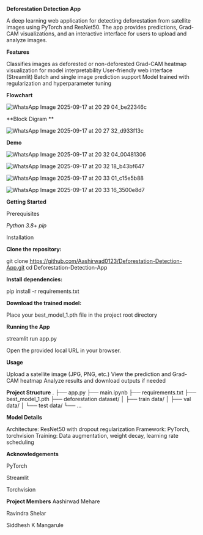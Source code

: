 **Deforestation Detection App** 

A deep learning web application for detecting deforestation from satellite images using PyTorch and ResNet50. The app provides predictions, Grad-CAM visualizations, and an interactive interface for users to upload and analyze images.

**Features**

Classifies images as deforested or non-deforested
Grad-CAM heatmap visualization for model interpretability
User-friendly web interface (Streamlit)
Batch and single image prediction support
Model trained with regularization and hyperparameter tuning

**Flowchart**

![WhatsApp Image 2025-09-17 at 20 29 04_be22346c](https://github.com/user-attachments/assets/a6368ec8-22d1-44fa-a205-a76ced2297d3)

**Block Digram **

![WhatsApp Image 2025-09-17 at 20 27 32_d933f13c](https://github.com/user-attachments/assets/5e4c7e15-b601-4097-b2bf-4c1381229aa3)


**Demo**

![WhatsApp Image 2025-09-17 at 20 32 04_00481306](https://github.com/user-attachments/assets/fbc3efa7-f455-40f2-87e2-71cd037aaef4)

![WhatsApp Image 2025-09-17 at 20 32 18_b43bf647](https://github.com/user-attachments/assets/f3e3e9ff-6cd0-4292-b43a-a312e3612da3)

![WhatsApp Image 2025-09-17 at 20 33 01_c15e5b88](https://github.com/user-attachments/assets/455fb64c-1a3b-4f21-9faa-a0cc899053d8)

![WhatsApp Image 2025-09-17 at 20 33 16_3500e8d7](https://github.com/user-attachments/assets/7488176e-e463-4462-8b54-e88a67cb6695)

**Getting Started**

Prerequisites

_Python 3.8+
pip_

Installation

**Clone the repository:**

git clone https://github.com/Aashirwad0123/Deforestation-Detection-App.git
cd Deforestation-Detection-App 

**Install dependencies:**

pip install -r requirements.txt

**Download the trained model:**

Place your best_model_1.pth file in the project root directory

**Running the App**

streamlit run app.py

Open the provided local URL in your browser.

**Usage**

Upload a satellite image (JPG, PNG, etc.)
View the prediction and Grad-CAM heatmap
Analyze results and download outputs if needed

**Project Structure**
.
├── app.py
├── main.ipynb
├── requirements.txt
├── best_model_1.pth
├── deforestation dataset/
│   ├── train data/
│   ├── val data/
│   └── test data/
└── ...

**Model Details**

Architecture: ResNet50 with dropout regularization
Framework: PyTorch, torchvision
Training: Data augmentation, weight decay, learning rate scheduling

**Acknowledgements**

PyTorch

Streamlit

Torchvision

**Project Members**
Aashirwad Mehare 

Ravindra Shelar 

Siddhesh K Mangarule

